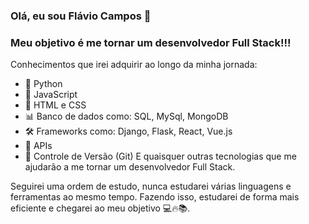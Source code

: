### Olá, eu sou Flávio Campos 👋

<!--
**FlavioCamposs/FlavioCamposs** is a ✨ _special_ ✨ repository because its `README.md` (this file) appears on your GitHub profile.
-->

### Meu objetivo é me tornar um desenvolvedor Full Stack!!!

Conhecimentos que irei adquirir ao longo da minha jornada:
- 🐍 Python
- 🚀 JavaScript
- 🎨 HTML e CSS
- 📊 Banco de dados como: SQL, MySql, MongoDB
- 🛠️ Frameworks como: Django, Flask, React, Vue.js
- 🔗 APIs
- 🔄 Controle de Versão (Git)
E quaisquer outras tecnologias que me ajudarão a me tornar um desenvolvedor Full Stack.

Seguirei uma ordem de estudo, nunca estudarei várias linguagens
e ferramentas ao mesmo tempo. Fazendo isso, estudarei de forma
mais eficiente e chegarei ao meu objetivo 💻🔥📚.

